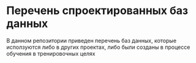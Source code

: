 <h1>
	Перечень спроектированных баз данных
</h1>
<p>
	В данном репозитории приведен перечень баз данных, которые исползуются либо в других проектах, либо были созданы в процессе обучения в тренировочных целях
</p>